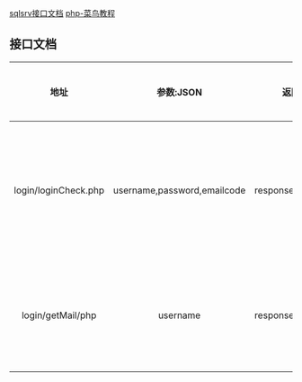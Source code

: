 [sqlsrv接口文档](https://docs.microsoft.com/zh-cn/sql/connect/php/sqlsrv-driver-api-reference?view=sql-server-ver15)
[php-菜鸟教程](https://www.runoob.com/php/php-tutorial.html)
## 接口文档

|地址|参数:JSON|返回值:JSON|功能|可用状态|
|:--:|:--:|:--:|:--:|:--:|
|login/loginCheck.php|username,password,emailcode|response:"success"/"fail"|检验用户名、密码、邮箱验证码是否匹配||
|login/getMail/php|username|response:"success"/"fail"|获取邮箱验证码,返回是否发送成功||
